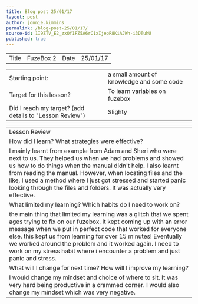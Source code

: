 ```yaml
---
title: Blog post 25/01/17
layout: post
author: jonnie.kimmins
permalink: /blog-post-25/01/17/
source-id: 1I9ZTV_E2_zxOf1FZ5A6rC1xIjepR8KiAJWh-i3DTuhU
published: true
---
```

<table>
  <tr>
    <td>Title</td>
    <td>FuzeBox 2</td>
    <td>Date</td>
    <td>25/01/17</td>
  </tr>
</table>


<table>
  <tr>
    <td>Starting point:</td>
    <td>a small amount of knowledge and some code</td>
  </tr>
  <tr>
    <td>Target for this lesson?</td>
    <td>To learn variables on fuzebox</td>
  </tr>
  <tr>
    <td>Did I reach my target? 
(add details to "Lesson Review")</td>
    <td> Slighty</td>
  </tr>
</table>


<table>
  <tr>
    <td>Lesson Review</td>
  </tr>
  <tr>
    <td>How did I learn? What strategies were effective? </td>
  </tr>
  <tr>
    <td> I mainly learnt from example from Adam and Sheri who were next to us. They helped us when we had problems and showed us how to do things when the manual didn't help. I also learnt from reading the manual. However, when locating files and the like, I used a method where I just got stressed and started panic looking through the files and folders. It was actually very effective.</td>
  </tr>
  <tr>
    <td>What limited my learning? Which habits do I need to work on? </td>
  </tr>
  <tr>
    <td>the main thing that limited my learning was a glitch that we spent ages trying to fix on our fuzebox. It kept coming up with an error message when we put in perfect code that worked for everyone else. this kept us from learning for over 15 minutes! Eventually we worked around
the problem and it worked again. I need to work on my stress habit where i encounter a problem and just panic and stress.</td>
  </tr>
  <tr>
    <td>What will I change for next time? How will I improve my learning?</td>
  </tr>
  <tr>
    <td>I would change my mindset and choice of where to sit. It was very hard being productive in a  crammed corner. I would also change my mindset which was very negative.</td>
  </tr>
</table>


